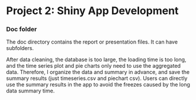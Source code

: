 # Project 2: Shiny App Development

### Doc folder

The doc directory contains the report or presentation files. It can have subfolders.  


After data cleaning, the database is too large, the loading time is too long, and the time series plot and pie charts only need to use the aggregated data. Therefore, I organize the data and summary in advance, and save the summary results (just timeseries.csv and piechart csv). Users can directly use the summary results in the app to avoid the freezes caused by the long data summary time.

